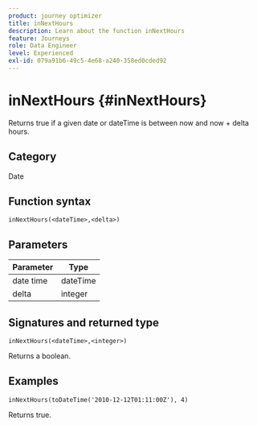 ```yaml
---
product: journey optimizer
title: inNextHours
description: Learn about the function inNextHours
feature: Journeys
role: Data Engineer
level: Experienced
exl-id: 079a91b6-49c5-4e68-a240-358ed0cded92
---
```

# inNextHours {#inNextHours}

Returns true if a given date or dateTime is between now and now + delta hours.

## Category

Date

## Function syntax

`inNextHours(<dateTime>,<delta>)`

## Parameters

| Parameter | Type             |
|-----------|------------------|
| date time | dateTime    |
| delta   | integer     |

## Signatures and returned type

`inNextHours(<dateTime>,<integer>)`

Returns a boolean.

## Examples

`inNextHours(toDateTime('2010-12-12T01:11:00Z'), 4)`

Returns true.
